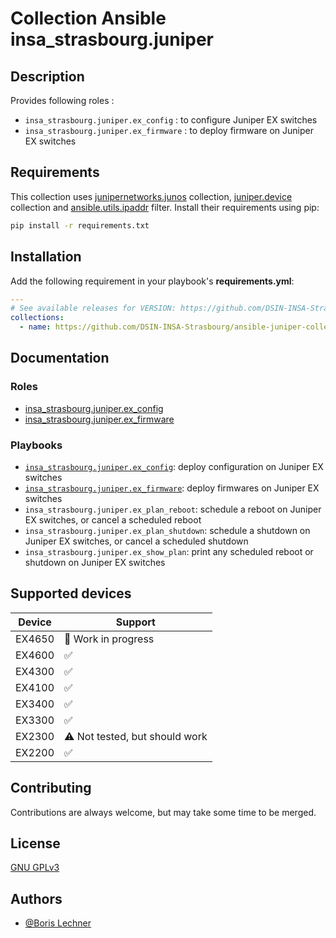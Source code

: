 # Collection Ansible insa_strasbourg.juniper

## Description

Provides following roles :

- `insa_strasbourg.juniper.ex_config` : to configure Juniper EX switches
- `insa_strasbourg.juniper.ex_firmware` : to deploy firmware on Juniper EX switches

## Requirements

This collection uses [junipernetworks.junos](https://github.com/ansible-collections/junipernetworks.junos) collection, [juniper.device](https://github.com/Juniper/ansible-junos-stdlib) collection and [ansible.utils.ipaddr](https://docs.ansible.com/ansible/latest/collections/ansible/utils/ipaddr_filter.html) filter. Install their requirements using pip:

```bash
pip install -r requirements.txt
```

## Installation

Add the following requirement in your playbook's **requirements.yml**:

```yaml
---
# See available releases for VERSION: https://github.com/DSIN-INSA-Strasbourg/ansible-juniper-collection/releases
collections:
  - name: https://github.com/DSIN-INSA-Strasbourg/ansible-juniper-collection/releases/download/VERSION/insa_strasbourg-juniper-VERSION.tar.gz
```

## Documentation

### Roles

- [insa_strasbourg.juniper.ex_config](https://github.com/DSIN-INSA-Strasbourg/ansible-juniper-collection/blob/main/collections/ansible_collections/insa_strasbourg/juniper/docs/ex_config.fr.md)
- [insa_strasbourg.juniper.ex_firmware](https://github.com/DSIN-INSA-Strasbourg/ansible-juniper-collection/blob/main/collections/ansible_collections/insa_strasbourg/juniper/docs/ex_firmware.fr.md)

### Playbooks

- [`insa_strasbourg.juniper.ex_config`](https://github.com/DSIN-INSA-Strasbourg/ansible-juniper-collection/blob/main/collections/ansible_collections/insa_strasbourg/juniper/docs/ex_config.fr.md#d%C3%A9ploiement): deploy configuration on Juniper EX switches
- [`insa_strasbourg.juniper.ex_firmware`](https://github.com/DSIN-INSA-Strasbourg/ansible-juniper-collection/blob/main/collections/ansible_collections/insa_strasbourg/juniper/docs/ex_config.fr.md#d%C3%A9ploiement): deploy firmwares on Juniper EX switches
- `insa_strasbourg.juniper.ex_plan_reboot`: schedule a reboot on Juniper EX switches, or cancel a scheduled reboot
- `insa_strasbourg.juniper.ex_plan_shutdown`: schedule a shutdown on Juniper EX switches, or cancel a scheduled shutdown
- `insa_strasbourg.juniper.ex_show_plan`: print any scheduled reboot or shutdown on Juniper EX switches

## Supported devices

| Device | Support                        |
| ------ | ------------------------------ |
| EX4650 | 🚧 Work in progress            |
| EX4600 | ✅                             |
| EX4300 | ✅                             |
| EX4100 | ✅                             |
| EX3400 | ✅                             |
| EX3300 | ✅                             |
| EX2300 | ⚠️ Not tested, but should work |
| EX2200 | ✅                             |

## Contributing

Contributions are always welcome, but may take some time to be merged.

## License

[GNU GPLv3](https://choosealicense.com/licenses/gpl-3.0/)

## Authors

- [@Boris Lechner](https://github.com/orgs/DSIN-INSA-Strasbourg/people/Boris-INSA)
